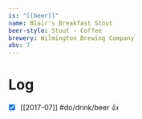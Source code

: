 ```yaml
---
is: "[[beer]]"
name: Blair's Breakfast Stout
beer-style: Stout - Coffee
brewery: Wilmington Brewing Company
abv: 7
---
```

# Log
- [x] [[2017-07]] #do/drink/beer 👍
